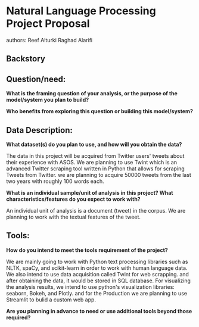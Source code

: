 
# Natural Language Processing Project Proposal
authors:
Reef Alturki
Raghad Alarifi

## Backstory



## Question/need:

**What is the framing question of your analysis, or the purpose of the model/system you plan to build?**



**Who benefits from exploring this question or building this model/system?**



## Data Description:

**What dataset(s) do you plan to use, and how will you obtain the data?**

The data in this project will be acquired from Twitter users' tweets about their experience with ASOS. We are planning to use Twint which is an advanced Twitter scraping tool written in Python that allows for scraping Tweets from Twitter. we are planning to acquire 50000 tweets from the last two years with roughly 100 words each. 

**What is an individual sample/unit of analysis in this project? What characteristics/features do you expect to work with?**

An individual unit of analysis is a document (tweet) in the corpus. We are planning to work with the textual features of the tweet.



## Tools:
**How do you intend to meet the tools requirement of the project?**

We are mainly going to work with Python text processing libraries such as NLTK, spaCy, and scikit-learn in order to work with human language data. We also intend to use data acquisition called Twint for web scrapping. and after obtaining the data, it would be stored in SQL database. 
For visualizing the analysis results, we intend to use python's visualization libraries:  seaborn, Bokeh, and Plotly. and for the Production we are planning to use Streamlit to bulid a custom web app. 

**Are you planning in advance to need or use additional tools beyond those required?**

